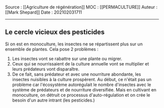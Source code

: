 Source : [[Agriculture de régénération]]
MOC : [[PERMACULTURE]]
Auteur : [[Mark Shepard]]
Date : 202102031711
***

## Le cercle vicieux des pesticides

Si on est en monoculture, les insectes ne se répartissent plus sur un ensemble de plantes. Cela pose 2 problèmes :
1. Les insectes vont se rabattre sur une plante ou migrer. 
2. Ceux qui se nourrissaient de la culture annuelle vont se multiplier et leurs prédateurs vont disparaître.
3. De ce fait, sans prédateur et avec une nourriture abondante, les insectes nuisibles à la culture prospèrent.
Au début, ce n'était pas un problème car l'écosystème autorégulait le nombre d'insectes avec le système de prédateurs et de nourriture diversifiée. Mais en cultivant en monoculture, on détruit ce processus d'auto-régulation et on crée le besoin d'un autre intrant (les pesticides.)